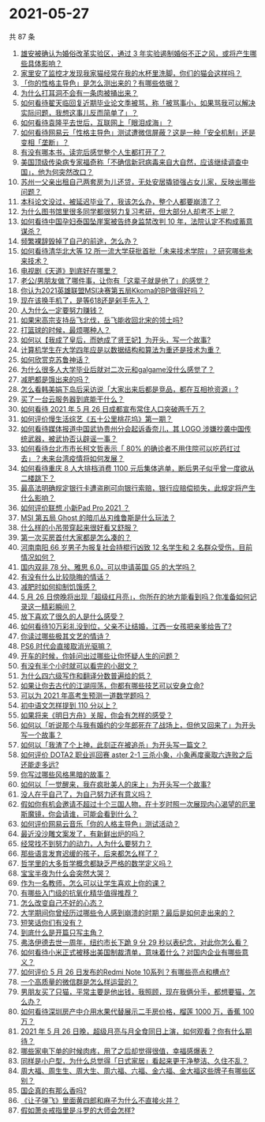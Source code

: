 # 2021-05-27

共 87 条

<!-- BEGIN -->
<!-- 最后更新时间 Thu May 27 2021 08:25:02 GMT+0800 (China Standard Time) -->

1. [雄安被确认为婚俗改革实验区，通过 3
   年实验遏制婚俗不正之风，或将产生哪些具体影响？](https://www.zhihu.com/question/461486744)
2. [家里安了监控才发现我家猫经常在我的水杯里洗脚，你们的猫会这样吗？](https://www.zhihu.com/question/459983017)
3. [「你的性格主导色」是怎么测出来的？有哪些依据？](https://www.zhihu.com/question/461472606)
4. [为什么打耳洞不会有一条肉被捅出来？](https://www.zhihu.com/question/304771389)
5. [如何看待翟天临回复近期毕业论文季被骂，称「被骂事小，如果骂我可以解决实际问题，我想这事儿反而简单了」？](https://www.zhihu.com/question/461528535)
6. [如何看待袁隆平去世后，互联网上「眼泪成海」？](https://www.zhihu.com/question/461143953)
7. [如何看待网易云「性格主导色」测试遭微信屏蔽？这是一种「安全机制」还是变相「垄断」？](https://www.zhihu.com/question/461505950)
8. [有没有哪本书，读完后感觉整个人生都打开了？](https://www.zhihu.com/question/419528920)
9. [美国顶级传染病专家福奇称「不确信新冠病毒来自大自然，应该继续调查中国」，他为何突然改口？](https://www.zhihu.com/question/461117023)
10. [苏州一父亲出租自己两套房为儿还贷，无处安居撬锁强占女儿家，反映出哪些问题？](https://www.zhihu.com/question/461453686)
11. [本科论文没过，被延迟毕业了，我该怎么办，整个人都要崩溃了？](https://www.zhihu.com/question/323526847)
12. [为什么图书馆里很多同学都很努力复习考研，但大部分人却考不上呢？](https://www.zhihu.com/question/430364218)
13. [如何看待中国孕妇泰国坠崖案被告终身监禁改判 10
    年，法院认定不构成蓄意谋杀？](https://www.zhihu.com/question/461449495)
14. [频繁裸辞毁掉了自己的前途，怎么办？](https://www.zhihu.com/question/459501127)
15. [如何看待清华北大等 12
    所一流大学获批首批「未来技术学院」？研究哪些未来技术？](https://www.zhihu.com/question/461372175)
16. [电视剧《天道》到底好在哪里？](https://www.zhihu.com/question/457421772)
17. [老公/男朋友做了哪件事，让你有「这辈子就是他了」的感觉？](https://www.zhihu.com/question/421025094)
18. [你认为2021英雄联盟MSI决赛第五局Kkoma的BP做得好吗？](https://www.zhihu.com/question/461304568)
19. [现在该换手机了，是等618还是剁手先入？](https://www.zhihu.com/question/458977705)
20. [人为什么一定要努力赚钱？](https://www.zhihu.com/question/301579279)
21. [如果宋高宗支持岳飞北伐，岳飞能收回北宋的领土吗?](https://www.zhihu.com/question/444059876)
22. [打篮球的时候，最烦哪种人？](https://www.zhihu.com/question/435513081)
23. [如何以【我成了皇后，而她成了贤王妃】为开头，写一个故事?](https://www.zhihu.com/question/449094157)
24. [计算机学生在大学四年应是以数据结构和算法为重还是技术为重？](https://www.zhihu.com/question/395908518)
25. [如何欣赏克苏鲁神话？](https://www.zhihu.com/question/27948191)
26. [为什么很多人大学毕业后就对二次元和galgame没什么感觉了？](https://www.zhihu.com/question/460275154)
27. [减肥都是饿出来的吗？](https://www.zhihu.com/question/446278658)
28. [怎么看韩美娟下岛后采访说「大家出来后都是竞品，都在互相抢资源」?](https://www.zhihu.com/question/461480245)
29. [买了一台云服务器到底能干什么？](https://www.zhihu.com/question/27205559)
30. [如何看待 2021 年 5 月 26
    日成都宣布常住人口突破两千万？](https://www.zhihu.com/question/461466462)
31. [如何评价慢生活综艺《五十公里桃花坞》第一期？](https://www.zhihu.com/question/460852490)
32. [如何看待媒体报道中国武协贵州分会起诉香奈儿，其 LOGO
    涉嫌抄袭中国传统武器，被武协否认辟谣一事？](https://www.zhihu.com/question/461362478)
33. [如何看待台北市市长柯文哲表示「 80%
    的确诊者不用住院可以吃药扛过去」？未来台湾疫情将如何发展？](https://www.zhihu.com/question/461364931)
34. [如何看待重庆 8 人大排档消费 1100
    元后集体逃单，断后男子似乎曾一度欲从二楼跳下？](https://www.zhihu.com/question/461295626)
35. [最高法明确规定银行卡遭盗刷可向银行索赔，银行应赔偿损失，此规定将产生什么影响？](https://www.zhihu.com/question/461287894)
36. [如何评价联想 小新Pad Pro 2021 ？](https://www.zhihu.com/question/457950568)
37. [MSI 第五局 Ghost 的暗爪丛刃维鲁斯是什么玩法？](https://www.zhihu.com/question/461077434)
38. [什么样的小吊带穿起来很好看又舒服？](https://www.zhihu.com/question/446715939)
39. [第一次买房首付大家都是怎么凑的？](https://www.zhihu.com/question/322284293)
40. [河南南阳 66 岁男子为报复社会持棍行凶致 12 名学生和 2
    名群众受伤，目前情况如何？](https://www.zhihu.com/question/461425589)
41. [国内双非 78 分、雅思 6.0，可以申请英国 G5 的大学吗？](https://www.zhihu.com/question/457159794)
42. [有没有什么比较隐晦的情话？](https://www.zhihu.com/question/423230600)
43. [减肥时如何抑制饥饿感？](https://www.zhihu.com/question/365657997)
44. [5 月 26
    日傍晚将出现「超级红月亮」，你所在的地方能看到吗？你准备如何记录这一精彩瞬间？](https://www.zhihu.com/question/461436954)
45. [放下喜欢了很久的人是什么感受？](https://www.zhihu.com/question/451957104)
46. [如何看待10万彩礼没到位，父亲不让结婚，江西一女孩把亲爹给告了?](https://www.zhihu.com/question/460760238)
47. [你读过哪些极其文艺的情诗？](https://www.zhihu.com/question/370321379)
48. [PS6 时代会直接取消光驱嘛？](https://www.zhihu.com/question/461347055)
49. [开车的时候，你娃问出过哪些让你怀疑人生的问题？](https://www.zhihu.com/question/461363180)
50. [有没有半个小时就可以看完的小甜文？](https://www.zhihu.com/question/447942198)
51. [为什么四六级写作和翻译分数普遍给的低？](https://www.zhihu.com/question/40770196)
52. [如果让你去古代的江湖闯荡，你都有哪些技艺可以安身立命?](https://www.zhihu.com/question/461487669)
53. [可以为 2021 年高考生预测一道数学题吗？](https://www.zhihu.com/question/458065536)
54. [初中语文怎样提到 110 分以上？](https://www.zhihu.com/question/311901970)
55. [如果将来《明日方舟》关服，你会有怎样的感受？](https://www.zhihu.com/question/460506303)
56. [如何以「听说那个与我有婚约的少年郎死在了战场上，但他又回来了」为开头写一个故事？](https://www.zhihu.com/question/459096689)
57. [如何以「我渣了个上神，此刻正在被追杀」为开头写一篇文？](https://www.zhihu.com/question/454304575)
58. [如何评价 DOTA2 职业巡回赛 aster 2-1
    三杀小象，小象再度豪取六连败之后还能走多远?](https://www.zhihu.com/question/460686728)
59. [你写过哪些风格黑暗的故事？](https://www.zhihu.com/question/38878101)
60. [如何以「一觉醒来，我在疯批美人的床上」为开头写一个故事?](https://www.zhihu.com/question/461370999)
61. [没人在乎自己了，为自己努力还有意义吗？](https://www.zhihu.com/question/459803278)
62. [假如你有机会邀请不超过十个三国人物，在十岁时照一次展现内心渴望的厄里斯魔镜，你会请谁，可能会看到什么？](https://www.zhihu.com/question/461291276)
63. [如何评价网易云音乐「你的人格主导色」测试活动？](https://www.zhihu.com/question/461473926)
64. [最近没沙雕文案发了，有新鲜出炉的吗？](https://www.zhihu.com/question/455777381)
65. [经常找不到努力的动力，人为什么要努力？](https://www.zhihu.com/question/456632067)
66. [那些语言发育迟缓的孩子，后来都怎么样了？](https://www.zhihu.com/question/304955705)
67. [哲学里的大多哲学概念都缺乏严格的数学定义吗？](https://www.zhihu.com/question/455229246)
68. [宝宝半夜为什么会突然大哭？](https://www.zhihu.com/question/457113218)
69. [作为一名教师，怎么可以让学生喜欢上你的课？](https://www.zhihu.com/question/358526058)
70. [有哪些入门级的抗氧化精华值得推荐？](https://www.zhihu.com/question/28625340)
71. [怎么改变自己不好的心态？](https://www.zhihu.com/question/456286875)
72. [大学期间你曾经历过哪些令人感到崩溃的时期？最后是如何走出来的？](https://www.zhihu.com/question/461290099)
73. [短笑话你们有没有？](https://www.zhihu.com/question/461025294)
74. [到底什么是开篇只写主角？](https://www.zhihu.com/question/461527777)
75. [弗洛伊德去世一周年，纽约市长下跪 9 分 29
    秒以表纪念，对此你怎么看？](https://www.zhihu.com/question/461467217)
76. [如何看待小米正式被移出美国制裁清单，意味着什么？对国内企业有哪些意义？](https://www.zhihu.com/question/461450557)
77. [如何评价 5 月 26 日发布的Redmi Note
    10系列？有哪些亮点和槽点?](https://www.zhihu.com/question/460620278)
78. [一个高质量的微信群是怎么样运营的？](https://www.zhihu.com/question/34875569)
79. [男朋友买了只猫，平常主要是他出钱，我照顾，现在我俩分手，都想要猫，怎么办？](https://www.zhihu.com/question/458381801)
80. [如何看待深圳房产中介用水果代替展示二手房价格，榴莲 1000 万，香蕉 100
    万？](https://www.zhihu.com/question/461327995)
81. [2021 年 5 月 26
    日晚，超级月亮与月全食同日上演，如何观看？你有什么期待？](https://www.zhihu.com/question/461221868)
82. [哪些家电下单的时候肉疼，用了之后却觉得很值，幸福感爆表？](https://www.zhihu.com/question/461218824)
83. [同样是小户型，为什么总觉得「日式家居」看起来更干净整洁、久住不乱？](https://www.zhihu.com/question/456011068)
84. [周大福、周生生、周大生、周六福、六福、金六福、金大福这些牌子有哪些区别？](https://www.zhihu.com/question/32209352)
85. [国企真的有那么香吗?](https://www.zhihu.com/question/459743114)
86. [《让子弹飞》里面黄四郎和麻子为什么不直接火并？](https://www.zhihu.com/question/453864740)
87. [假如萧炎戒指里是斗罗的大师会怎样?](https://www.zhihu.com/question/460984638)

<!-- END -->
